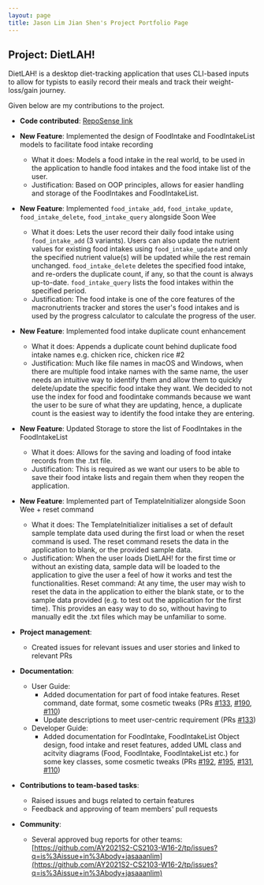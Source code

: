 ```yaml
---
layout: page
title: Jason Lim Jian Shen's Project Portfolio Page
---
```


## Project: DietLAH!

DietLAH! is a desktop diet-tracking application that uses CLI-based inputs to allow for typists to easily record their meals and track their weight-loss/gain journey.

Given below are my contributions to the project.

- **Code contributed**: [RepoSense link](https://nus-cs2103-ay2021s2.github.io/tp-dashboard/?search=&sort=groupTitle&sortWithin=title&timeframe=commit&mergegroup=&groupSelect=groupByRepos&breakdown=true&checkedFileTypes=docs~functional-code~test-code~other&since=&tabOpen=true&tabType=authorship&tabAuthor=jasaaanlim&tabRepo=AY2021S2-CS2103T-T12-2%2Ftp%5Bmaster%5D&authorshipIsMergeGroup=false&authorshipFileTypes=docs~functional-code~test-code&authorshipIsBinaryFileTypeChecked=false)

* **New Feature**: Implemented the design of FoodIntake and FoodIntakeList models to facilitate food intake recording
    * What it does: Models a food intake in the real world, to be used in the application to handle food intakes and the food intake list of the user.
    * Justification: Based on OOP principles, allows for easier handling and storage of the FoodIntakes and FoodIntakeList.

* **New Feature**: Implemented `food_intake_add`, `food_intake_update`, `food_intake_delete`, `food_intake_query` alongside Soon Wee
    * What it does: Lets the user record their daily food intake using `food_intake_add` (3 variants). Users can also update the nutrient values for existing food intakes using `food_intake_update` and only the specified nutrient value(s) will be updated while the rest remain unchanged. `food_intake_delete` deletes the specified food intake, and re-orders the duplicate count, if any, so that the count is always up-to-date. `food_intake_query` lists the food intakes within the specified period.
    * Justification: The food intake is one of the core features of the macronutrients tracker and stores the user's food intakes and is used by the progress calculator to calculate the progress of the user.

* **New Feature**: Implemented food intake duplicate count enhancement
    * What it does: Appends a duplicate count behind duplicate food intake names e.g. chicken rice, chicken rice #2
    * Justification: Much like file names in macOS and Windows, when there are multiple food intake names with the same name, the user needs an intuitive way to identify them and allow them to quickly delete/update the specific food intake they want. We decided to not use the index for food and foodintake commands because we want the user to be sure of what they are updating, hence, a duplicate count is the easiest way to identify the food intake they are entering.

* **New Feature**: Updated Storage to store the list of FoodIntakes in the FoodIntakeList
    * What it does: Allows for the saving and loading of food intake records from the .txt file.
    * Justification: This is required as we want our users to be able to save their food intake lists and regain them when they reopen the application.

* **New Feature**: Implemented part of TemplateInitializer alongside Soon Wee + reset command
    * What it does: The TemplateInitializer initialises a set of default sample template data used during the first load or when the reset command is used. The reset command resets the data in the application to blank, or the provided sample data. 
    * Justification: When the user loads DietLAH! for the first time or without an existing data, sample data will be loaded to the application to give the user a feel of how it works and test the functionalities. Reset command: At any time, the user may wish to reset the data in the application to either the blank state, or to the sample data provided (e.g. to test out the application for the first time). This provides an easy way to do so, without having to manually edit the .txt files which may be unfamiliar to some.

* **Project management**:
    * Created issues for relevant issues and user stories and linked to relevant PRs

* **Documentation**:
	* User Guide:
        * Added documentation for part of food intake features. Reset command, date format, some cosmetic tweaks (PRs [#133](https://github.com/AY2021S2-CS2103T-T12-2/tp/pull/133), [#190](https://github.com/AY2021S2-CS2103T-T12-2/tp/pull/190), [#110](https://github.com/AY2021S2-CS2103T-T12-2/tp/pull/110))
        * Update descriptions to meet user-centric requirement (PRs [#133](https://github.com/AY2021S2-CS2103T-T12-2/tp/pull/133))
	* Developer Guide:
        * Added documentation for FoodIntake, FoodIntakeList Object design, food intake and reset features, added UML class and acitvity diagrams (Food, FoodIntake, FoodIntakeList etc.) for some key classes, some cosmetic tweaks (PRs [#192](https://github.com/AY2021S2-CS2103T-T12-2/tp/pull/192), [#195](https://github.com/AY2021S2-CS2103T-T12-2/tp/pull/195), [#131](https://github.com/AY2021S2-CS2103T-T12-2/tp/pull/131), [#110](https://github.com/AY2021S2-CS2103T-T12-2/tp/pull/110))

* **Contributions to team-based tasks**:
    * Raised issues and bugs related to certain features
	* Feedback and approving of team members' pull requests

* **Community**:
	* Several approved bug reports for other teams: [https://github.com/AY2021S2-CS2103-W16-2/tp/issues?q=is%3Aissue+in%3Abody+jasaaanlim](https://github.com/AY2021S2-CS2103-W16-2/tp/issues?q=is%3Aissue+in%3Abody+jasaaanlim)
